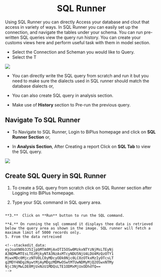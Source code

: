 

<center><h1>SQL Runner </h1></center>

Using SQL Runner you can directly Access your database and clout that access in variety of ways. In SQL Runner you can easily set up the connection, and navigate the tables under your schema. You can run pre-written SQL queries view the query run history. You can create your customs views here and perform useful task with them in model section.  

- Select the Connection and Scheman you would like to Query.
- Select the T


![
](https://raw.githubusercontent.com/sv18042016/fp1/532dd8b61e94d1e08fe0b89afa6a5961336e8ad2/images/sql_ru.png)

- You can directly write the SQL query from scratch and run it but you need to make sure the dialects used in SQL runner should match the database dialects or,

- You can also create SQL query in analysis section. 

- Make use of **History** section to Pre-run the previous query.

## Navigate To SQL Runner

- To Navigate to SQL Runner, Login to BiPlus homepage and click on **SQL Runner Section** or,

- In **Analysis Section**, After Creating a report Click on **SQL Tab** to view the SQL query.

![
](https://raw.githubusercontent.com/sv18042016/fp1/8301318bea750b7d048df7f5a8e06607d216dce7/images/navigate_sql.png)

## Create SQL Query in SQL Runner

1. To create a SQL query from scratch click on SQL Runner section after Logging into BiPlus homepage.

2. Type your SQL command in SQL query area.
```

**3.**  Click on **Run** button to run the SQL command.

**4.** On running the sql command it displays thee data is retrieved below the query area as shown in the image. SQL runner will fetch a maximum limit of 5000 records only.
5. From the data retreived 

<!--stackedit_data:
eyJoaXN0b3J5IjpbMTA0MjAxOTI5OSw0MzkxNTYzNjMsLTEyNj
A3NDMwMTEsLTEzMjkyNTA3NzAsMTcyNDU5NjU4LDU4MzQzOTY1
MiwxMDc0MjczNTU0LC0yMDcyODk0Njc0LC0zOTkxMzIyOTcsLT
g2MDY4NDgzNywtMjAyMDgzMDMwOSwtMTUwNDMyMjQ2OSwxNTMy
Njc3NjMwLDE0MjUxNzU1MDQsLTE1ODMxMjUxODhdfQ==
-->